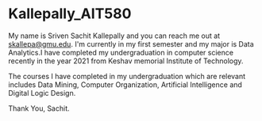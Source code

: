 # Kallepally_AIT580

My name is Sriven Sachit Kallepally and you can reach me out at skallepa@gmu.edu. I'm currently in my first semester and my major is Data Analytics.I have completed my undergraduation in computer science recently in the year 2021 from Keshav memorial Institute of Technology. 

The courses I have completed in my undergraduation which are relevant includes Data Mining, Computer Organization, Artificial Intelligence and Digital Logic Design.

Thank You,
Sachit.